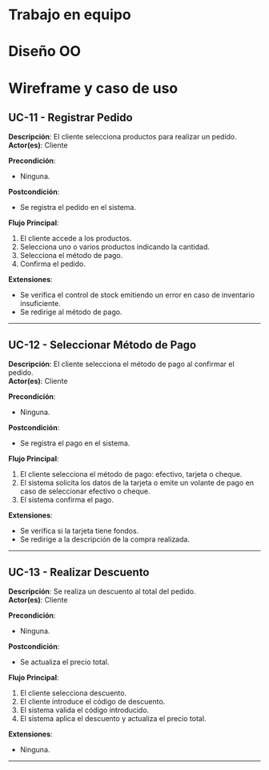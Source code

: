 # Trabajo en equipo



# Diseño OO



# Wireframe y caso de uso
## UC-11 - Registrar Pedido
**Descripción**: El cliente selecciona productos para realizar un pedido.  
**Actor(es)**: Cliente  

**Precondición**:  
- Ninguna.  

**Postcondición**:  
- Se registra el pedido en el sistema.  

**Flujo Principal**:  
1. El cliente accede a los productos.  
2. Selecciona uno o varios productos indicando la cantidad.  
3. Selecciona el método de pago.  
4. Confirma el pedido.  

**Extensiones**:  
- Se verifica el control de stock emitiendo un error en caso de inventario insuficiente.  
- Se redirige al método de pago.  

---



## UC-12 - Seleccionar Método de Pago
**Descripción**: El cliente selecciona el método de pago al confirmar el pedido.  
**Actor(es)**: Cliente  

**Precondición**:  
- Ninguna.  

**Postcondición**:  
- Se registra el pago en el sistema.  

**Flujo Principal**:  
1. El cliente selecciona el método de pago: efectivo, tarjeta o cheque.  
2. El sistema solicita los datos de la tarjeta o emite un volante de pago en caso de seleccionar efectivo o cheque.  
3. El sistema confirma el pago.  

**Extensiones**:  
- Se verifica si la tarjeta tiene fondos.  
- Se redirige a la descripción de la compra realizada.  

---



## UC-13 - Realizar Descuento
**Descripción**: Se realiza un descuento al total del pedido.  
**Actor(es)**: Cliente  

**Precondición**:  
- Ninguna.  

**Postcondición**:  
- Se actualiza el precio total.  

**Flujo Principal**:  
1. El cliente selecciona descuento.  
2. El cliente introduce el código de descuento.  
3. El sistema valida el código introducido.  
4. El sistema aplica el descuento y actualiza el precio total.  

**Extensiones**:  
- Ninguna.  

--- 